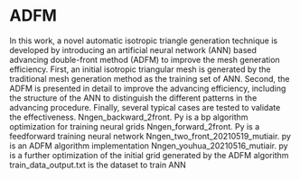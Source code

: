 # ADFM
In this work, a novel automatic isotropic triangle generation technique is developed by introducing an artificial neural network (ANN) based advancing double-front method (ADFM) to improve the mesh generation efficiency. First, an initial isotropic triangular mesh is generated by the traditional mesh generation method as the training set of ANN. Second, the ADFM is presented in detail to improve the advancing efficiency, including the structure of the ANN to distinguish the different patterns in the advancing procedure. Finally, several typical cases are tested to validate the effectiveness. 
Nngen_backward_2front. Py is a bp algorithm optimization for training neural grids
Nngen_forward_2front. Py is a feedforward training neural network
Nngen_two_front_20210519_mutiair. py is an ADFM algorithm implementation
Nngen_youhua_20210516_mutiair. py is a further optimization of the initial grid generated by the ADFM algorithm
train_data_output.txt is the dataset to train ANN
